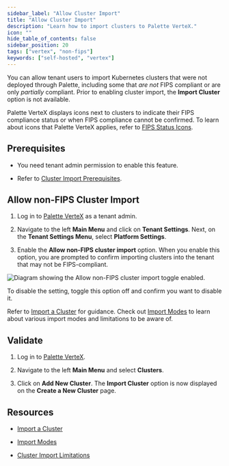 ```yaml
---
sidebar_label: "Allow Cluster Import"
title: "Allow Cluster Import"
description: "Learn how to import clusters to Palette VerteX."
icon: ""
hide_table_of_contents: false
sidebar_position: 20
tags: ["vertex", "non-fips"]
keywords: ["self-hosted", "vertex"]
---
```





You can allow tenant users to import Kubernetes clusters that were not deployed through Palette, including some that *are not* FIPS compliant or are only *partially* compliant. Prior to enabling cluster import, the **Import Cluster** option is not available. 

Palette VerteX displays icons next to clusters to indicate their FIPS compliance status or when FIPS compliance cannot be confirmed. To learn about icons that Palette VerteX applies, refer to [FIPS Status Icons](../../fips/fips-status-icons.md).



## Prerequisites

- You need tenant admin permission to enable this feature.


- Refer to [Cluster Import Prerequisites](../../../clusters/imported-clusters/cluster-import.md#prerequisites).


## Allow non-FIPS Cluster Import


1. Log in to [Palette VerteX](https://console.spectrocloud.com/) as a tenant admin.


2. Navigate to the left **Main Menu** and click on **Tenant Settings**. Next, on the **Tenant Settings Menu**, select **Platform Settings**.


3. Enable the **Allow non-FIPS cluster import** option. When you enable this option, you are prompted to confirm importing clusters into the tenant that may not be FIPS-compliant.

![Diagram showing the Allow non-FIPS cluster import toggle enabled.](/vertex_use-non-fips-settings_nonFips-cluster-import.png)

To disable the setting, toggle this option off and confirm you want to disable it. 

Refer to [Import a Cluster](../../../clusters/imported-clusters/cluster-import.md) for guidance. Check out [Import Modes](../../../clusters/imported-clusters/imported-clusters.md#import-modes) to learn about various import modes and limitations to be aware of.


## Validate

1. Log in to [Palette VerteX](https://console.spectrocloud.com/).


2. Navigate to the left **Main Menu** and select **Clusters**.


3. Click on **Add New Cluster**. The **Import Cluster** option is now displayed on the **Create a New Cluster** page.


## Resources

- [Import a Cluster](../../../clusters/imported-clusters/cluster-import.md)


- [Import Modes](../../../clusters/imported-clusters/imported-clusters.md#import-modes)


- [Cluster Import Limitations](../../../clusters/imported-clusters/imported-clusters.md#limitations)